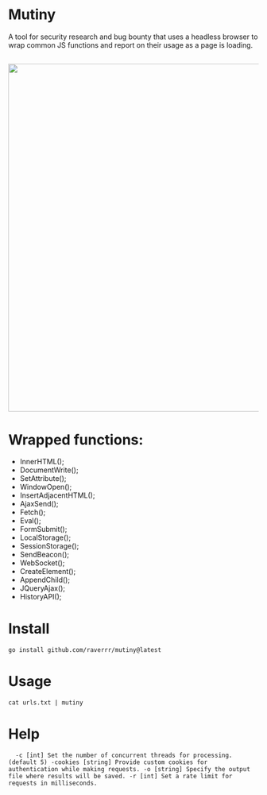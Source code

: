 # Mutiny
A tool for security research and bug bounty that uses a headless browser to wrap common JS functions and report on their usage as a page is loading. 
##
<img src="https://i.imgur.com/QA7eNGc.png" width="600" height="700">


# Wrapped functions:
  * InnerHTML();
  * DocumentWrite();
  * SetAttribute();
  * WindowOpen();
  * InsertAdjacentHTML();
  * AjaxSend();
  * Fetch();
  * Eval();
  * FormSubmit();
  * LocalStorage();
  * SessionStorage();
  * SendBeacon();
  * WebSocket();
  * CreateElement();
  * AppendChild();
  * JQueryAjax();
  * HistoryAPI();

# Install
`go install github.com/raverrr/mutiny@latest`

# Usage
`cat urls.txt | mutiny`

# Help
`  -c [int] Set the number of concurrent threads for processing. (default 5)
  -cookies [string] Provide custom cookies for authentication while making requests.
  -o [string] Specify the output file where results will be saved.
  -r [int] Set a rate limit for requests in milliseconds.`
